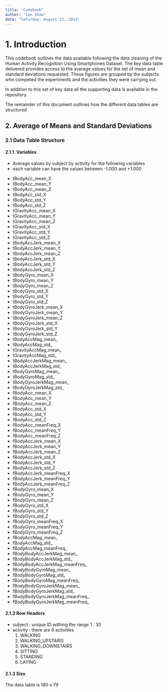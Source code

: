 ```yaml
---
title: "Codebook"
author: "Ian Shaw"
date: "Saturday, August 23, 2014"
---
```


# 1. Introduction

This codebook outlines the data available following the data cleaning of the Human Activity Recognition Using Smartphones Dataset. The key data table delivered provides access to the average values for the set of mean and standard deviations requested. These figures are grouped by the subjects who competed the experiments and the activities they were carrying out.

In addition to this set of key data all the supporting data is available in the repository. 

The remainder of this document outlines how the different data tables are structured

## 2. Average of Means and Standard Deviations

### 2.1 Data Table Structure

#### 2.1.1. Variables

- Average values by subject by activity for the following variables
- each variable can have the values between -1.000 and +1.000

* tBodyAcc_mean_X
* tBodyAcc_mean_Y
* tBodyAcc_mean_Z
* tBodyAcc_std_X
* tBodyAcc_std_Y
* tBodyAcc_std_Z
* tGravityAcc_mean_X
* tGravityAcc_mean_Y
* tGravityAcc_mean_Z
* tGravityAcc_std_X
* tGravityAcc_std_Y
* tGravityAcc_std_Z
* tBodyAccJerk_mean_X
* tBodyAccJerk_mean_Y
* tBodyAccJerk_mean_Z
* tBodyAccJerk_std_X
* tBodyAccJerk_std_Y
* tBodyAccJerk_std_Z
* tBodyGyro_mean_X
* tBodyGyro_mean_Y
* tBodyGyro_mean_Z
* tBodyGyro_std_X
* tBodyGyro_std_Y
* tBodyGyro_std_Z
* tBodyGyroJerk_mean_X
* tBodyGyroJerk_mean_Y
* tBodyGyroJerk_mean_Z
* tBodyGyroJerk_std_X
* tBodyGyroJerk_std_Y
* tBodyGyroJerk_std_Z
* tBodyAccMag_mean_
* tBodyAccMag_std_
* tGravityAccMag_mean_
* tGravityAccMag_std_
* tBodyAccJerkMag_mean_
* tBodyAccJerkMag_std_
* tBodyGyroMag_mean_
* tBodyGyroMag_std_
* tBodyGyroJerkMag_mean_
* tBodyGyroJerkMag_std_
* fBodyAcc_mean_X
* fBodyAcc_mean_Y
* fBodyAcc_mean_Z
* fBodyAcc_std_X
* fBodyAcc_std_Y
* fBodyAcc_std_Z
* fBodyAcc_meanFreq_X
* fBodyAcc_meanFreq_Y
* fBodyAcc_meanFreq_Z
* fBodyAccJerk_mean_X
* fBodyAccJerk_mean_Y
* fBodyAccJerk_mean_Z
* fBodyAccJerk_std_X
* fBodyAccJerk_std_Y
* fBodyAccJerk_std_Z
* fBodyAccJerk_meanFreq_X
* fBodyAccJerk_meanFreq_Y
* fBodyAccJerk_meanFreq_Z
* fBodyGyro_mean_X
* fBodyGyro_mean_Y
* fBodyGyro_mean_Z
* fBodyGyro_std_X
* fBodyGyro_std_Y
* fBodyGyro_std_Z
* fBodyGyro_meanFreq_X
* fBodyGyro_meanFreq_Y
* fBodyGyro_meanFreq_Z
* fBodyAccMag_mean_
* fBodyAccMag_std_
* fBodyAccMag_meanFreq_
* fBodyBodyAccJerkMag_mean_
* fBodyBodyAccJerkMag_std_
* fBodyBodyAccJerkMag_meanFreq_
* fBodyBodyGyroMag_mean_
* fBodyBodyGyroMag_std_
* fBodyBodyGyroMag_meanFreq_
* fBodyBodyGyroJerkMag_mean_
* fBodyBodyGyroJerkMag_std_
* fBodyBodyGyroJerkMag_meanFreq_
* fBodyBodyGyroJerkMag_meanFreq_

#### 2.1.2 Row Headers
- subject : unique ID withing the range 1 : 30
- activity : there are 6 activities 
     1. WALKING
     2. WALKING_UPSTAIRS
     3. WALKING_DOWNSTAIRS
     4. SITTING
     5. STANDING
     6. LAYING

#### 2.1.3 Size
The data table is 180 x 79
